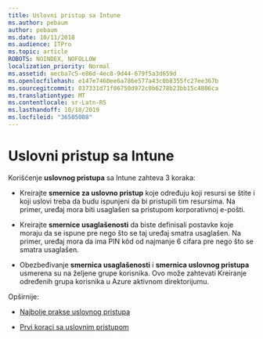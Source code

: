 ```yaml
---
title: Uslovni pristup sa Intune
ms.author: pebaum
author: pebaum
ms.date: 10/11/2018
ms.audience: ITPro
ms.topic: article
ROBOTS: NOINDEX, NOFOLLOW
localization_priority: Normal
ms.assetid: aecba7c5-e86d-4ec8-9d44-679f5a3d659d
ms.openlocfilehash: e147e7460ee6a786e577a43c0b8355fc27ee367b
ms.sourcegitcommit: 037331d71f06750d972c0b6278b23bb15c4806ca
ms.translationtype: MT
ms.contentlocale: sr-Latn-RS
ms.lasthandoff: 10/18/2019
ms.locfileid: "36505008"
---
```

# <a name="conditional-access-with-intune"></a>Uslovni pristup sa Intune

Korišćenje **uslovnog pristupa** sa Intune zahteva 3 koraka: 
  
- Kreirajte **smernice za uslovno pristup** koje određuju koji resursi se štite i koji uslovi treba da budu ispunjeni da bi pristupili tim resursima. Na primer, uređaj mora biti usaglašen sa pristupom korporativnoj e-pošti. 
    
- Kreirajte **smernice usaglašenosti** da biste definisali postavke koje moraju da se ispune pre nego što se taj uređaj smatra usaglašen. Na primer, uređaj mora da ima PIN kôd od najmanje 6 cifara pre nego što se smatra usaglašen. 
    
- Obezbeđivanje **smernica usaglašenosti** i **smernica uslovnog pristupa** usmerena su na željene grupe korisnika. Ovo može zahtevati Kreiranje određenih grupa korisnika u Azure aktivnom direktorijumu. 
    
Opširnije:
  
- [Najbolje prakse uslovnog pristupa](https://docs.microsoft.com/azure/active-directory/conditional-access/best-practices)
    
- [Prvi koraci sa uslovnim pristupom](https://docs.microsoft.com/azure/active-directory/active-directory-conditional-access-azure-portal-get-started)
    

